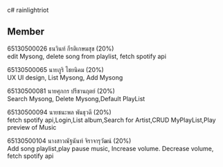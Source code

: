 c# rainlightriot

## Member

 65130500026 ธนวินท์ กีรติเกษมสุข (20%)<br>
   edit Mysong, delete song from playlist, fetch spotify api
 
 65130500065 นายภูริ ไชยนิคม (20%)<br>
   UX UI design, List Mysong, Add Mysong 

 65130500081 นายศุภกร ปรีชานฤตย์ (20%)<br>
   Search Mysong, Delete Mysong,Default PlayList
 
 65130500094 นายชนะพล พันธุวดี (20%) <br>
  fetch spotify api,Login,List album,Search for Artist,CRUD MyPlayList,Play preview of Music
    
 65130500104 นางสาวณัฐนันท์ จิราจารุวัฒน์ (20%)  <br>
    Add song playlist,play pause music, Increase volume. Decrease volume, fetch spotify api
 
